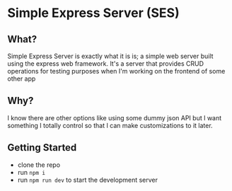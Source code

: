 # Simple Express Server (SES)

## What?
Simple Express Server is exactly what it is is; a simple web server built using the express web framework. It's a server that provides CRUD operations for testing purposes when I'm working on the frontend of some other app

## Why?
I know there are other options like using some dummy json API but I want something I totally control so that I can make customizations to it later.

## Getting Started
- clone the repo
- run `npm i`
- run `npm run dev` to start the development server